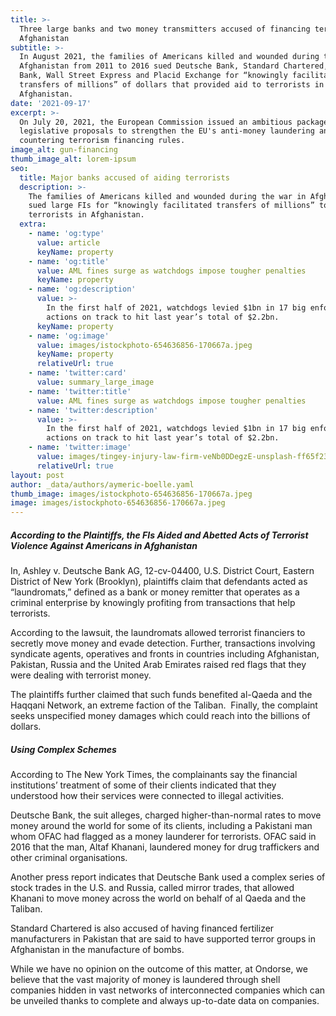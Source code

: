 ```yaml
---
title: >-
  Three large banks and two money transmitters accused of financing terorrism in
  Afghanistan
subtitle: >-
  In August 2021, the families of Americans killed and wounded during the war in
  Afghanistan from 2011 to 2016 sued Deutsche Bank, Standard Chartered, Danske
  Bank, Wall Street Express and Placid Exchange for “knowingly facilitated
  transfers of millions” of dollars that provided aid to terrorists in
  Afghanistan.
date: '2021-09-17'
excerpt: >-
  On July 20, 2021, the European Commission issued an ambitious package of
  legislative proposals to strengthen the EU's anti-money laundering and
  countering terrorism financing rules. 
image_alt: gun-financing
thumb_image_alt: lorem-ipsum
seo:
  title: Major banks accused of aiding terrorists
  description: >-
    The families of Americans killed and wounded during the war in Afghanistan
    sued large FIs for “knowingly facilitated transfers of millions” to
    terrorists in Afghanistan.
  extra:
    - name: 'og:type'
      value: article
      keyName: property
    - name: 'og:title'
      value: AML fines surge as watchdogs impose tougher penalties
      keyName: property
    - name: 'og:description'
      value: >-
        In the first half of 2021, watchdogs levied $1bn in 17 big enforcement
        actions on track to hit last year’s total of $2.2bn.
      keyName: property
    - name: 'og:image'
      value: images/istockphoto-654636856-170667a.jpeg
      keyName: property
      relativeUrl: true
    - name: 'twitter:card'
      value: summary_large_image
    - name: 'twitter:title'
      value: AML fines surge as watchdogs impose tougher penalties
    - name: 'twitter:description'
      value: >-
        In the first half of 2021, watchdogs levied $1bn in 17 big enforcement
        actions on track to hit last year’s total of $2.2bn.
    - name: 'twitter:image'
      value: images/tingey-injury-law-firm-veNb0DDegzE-unsplash-ff65f236.jpg
      relativeUrl: true
layout: post
author: _data/authors/aymeric-boelle.yaml
thumb_image: images/istockphoto-654636856-170667a.jpeg
image: images/istockphoto-654636856-170667a.jpeg
---
```

##### According to the Plaintiffs, the FIs Aided and Abetted Acts of Terrorist Violence Against Americans in Afghanistan

In, Ashley v. Deutsche Bank AG, 12-cv-04400, U.S. District Court, Eastern District of New York (Brooklyn), plaintiffs claim that defendants acted as “laundromats,” defined as a bank or money remitter that operates as a criminal enterprise by knowingly profiting from transactions that help terrorists.  

According to the lawsuit, the laundromats allowed terrorist financiers to secretly move money and evade detection. Further, transactions involving syndicate agents, operatives and fronts in countries including Afghanistan, Pakistan, Russia and the United Arab Emirates raised red flags that they were dealing with terrorist money.

The plaintiffs further claimed that such funds benefited al-Qaeda and the Haqqani Network, an extreme faction of the Taliban.  Finally, the complaint seeks unspecified money damages which could reach into the billions of dollars.

##### Using Complex Schemes

According to The New York Times, the complainants say the financial institutions’ treatment of some of their clients indicated that they understood how their services were connected to illegal activities.  

Deutsche Bank, the suit alleges, charged higher-than-normal rates to move money around the world for some of its clients, including a Pakistani man whom OFAC had flagged as a money launderer for terrorists. OFAC said in 2016 that the man, Altaf Khanani, laundered money for drug traffickers and other criminal organisations.

Another press report indicates that Deutsche Bank used a complex series of stock trades in the U.S. and Russia, called mirror trades, that allowed Khanani to move money across the world on behalf of al Qaeda and the Taliban.

Standard Chartered is also accused of having financed fertilizer manufacturers in Pakistan that are said to have supported terror groups in Afghanistan in the manufacture of bombs.

While we have no opinion on the outcome of this matter, at Ondorse, we believe that the vast majority of money is laundered through shell companies hidden in vast networks of interconnected companies which can be unveiled thanks to complete and always up-to-date data on companies.
